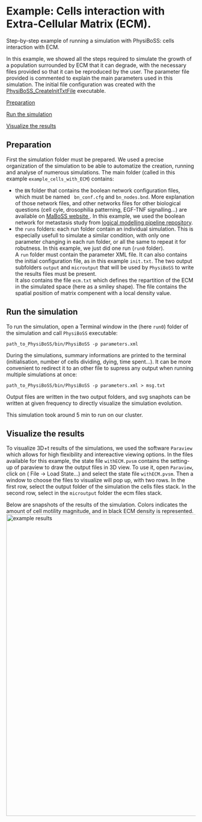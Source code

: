 <h1>Example: Cells interaction with Extra-Cellular Matrix (ECM).</h1>

<div class="textblock"><p>Step-by-step example of running a simulation with PhysiBoSS: cells interaction with ECM.</p>
<p>In this example, we showed all the steps required to simulate the growth of a population surrounded by ECM that it can degrade, with the necessary files provided so that it can be reproduced by the user. The parameter file provided is commented to explain the main parameters used in this simulation. The initial file configuration was created with the <a class="el" href="PhysiBoSS_CreateInitTxtFile">PhysiBoSS_CreateInitTxtFile</a> executable.</p>

[Preparation](#preparation)

[Run the simulation](#run-the-simulation)

[Visualize the results](#visualize-the-results)

<h2>Preparation</h2>
<p>First the simulation folder must be prepared. We used a precise organization of the simulation to be able to automatize the creation, running and analyse of numerous simulations. The main folder (called in this example <code>example_cells_with_ECM</code>) contains: </p>
<ul>
<li>the <code>BN</code> folder that contains the boolean network configuration files, which must be named <code> bn_conf.cfg</code> and <code>bn_nodes.bnd</code>. More explanation of those network files, and other networks files for other biological questions (cell cyle, drosophilia patterning, EGF-TNF signalling...) are available on <a href="http://maboss.curie.fr">MaBoSS website </a>. In this example, we used the boolean network for metastasis study from <a href="https://github.com/ArnauMontagud/Logical_modelling_pipeline">logical modelling pipeline repository</a>. </li>
<li>the <code>runs</code> folders: each run folder contain an individual simulation. This is especially usefull to simulate a similar condition, with only one parameter changing in each run folder, or all the same to repeat it for robutness. In this example, we just did one run (<code>run0</code> folder). <br/>
 A <code>run</code> folder must contain the parameter XML file. It can also contains the initial configuration file, as in this example <code>init.txt</code>. The two output subfolders <code>output</code> and <code>microutput</code> that will be used by <code>PhysiBoSS</code> to write the results files must be present.<br/>
It also contains the file <code>ecm.txt</code> which defines the repartition of the ECM in the simulated space (here as a smiley shape). The file contains the spatial position of matrix compenent with a local density value. </li>
</ul>
 
<h2>Run the simulation</h2>
<p>To run the simulation, open a Terminal window in the (here <code>run0</code>) folder of the simulation and call <code>PhysiBoSS</code> executable: </p>
<code>path_to_PhysiBoSS/bin/PhysiBoSS -p parameters.xml </code>

<p> During the simulations, summary informations are printed to the terminal (initialisation, number of cells dividing, dying, time spent...). It can be more convenient to redirect it to an other file to supress any output when running multiple simulations at once: </p>
<code>path_to_PhysiBoSS/bin/PhysiBoSS -p parameters.xml &gt; msg.txt </code>

<p>Output files are written in the two output folders, and svg snaphots can be written at given frequency to directly visualize the simulation evolution.</p>

<p> This simulation took around 5 min to run on our cluster. </p>

<h2>Visualize the results</h2>
<p>To visualize 3D+t results of the simulations, we used the software <code>Paraview</code> which allows for high flexibility and intereactive viewing options. In the files available for this example, the state file <code>withECM.pvsm</code> contains the setting-up of paraview to draw the output files in 3D view. To use it, open <code>Paraview</code>, click on <code></code>( File -&gt; Load State...) and select the state file <code>withECM.pvsm</code>. Then a window to choose the files to visualize will pop up, with two rows. In the first row, select the output folder of the simulation the cells files stack. In the second row, select in the <code>microutput</code> folder the ecm files stack. </p>
<p>
Below are snapshots of the results of the simulation. Colors indicates the amount of cell motility magnitude, and in black ECM density is represented. </br>
<img src="https://github.com/sysbio-curie/PhysiBoSS/blob/master/doc/imgs/example_cells_with_ECM.png" alt="example results" width="800"/>
</p>
